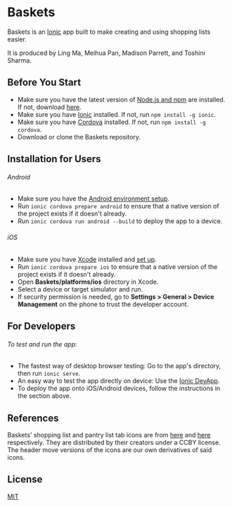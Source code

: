 # Baskets

Baskets is an [Ionic](https://ionicframework.com/) app built to make creating and using shopping lists easier.

It is produced by Ling Ma, Meihua Pan, Madison Parrett, and Toshini Sharma.


## Before You Start
- Make sure you have the latest version of [Node.js and npm](https://ionicframework.com/docs/installation/environment) are installed. If not, download [here](https://nodejs.org/en/download/).
- Make sure you have [Ionic](https://ionicframework.com/docs/installation/cli) installed. If not, run `npm install -g ionic`.
- Make sure you have [Cordova](https://cordova.apache.org/) installed. If not, run `npm install -g cordova`.
- Download or clone the Baskets repository.


## Installation for Users

###### Android

- Make sure you have the [Android environment setup](https://ionicframework.com/docs/installation/android).
- Run `ionic cordova prepare android` to ensure that a native version of the project exists if it doesn't already.
- Run `ionic cordova run android --build` to deploy the app to a device.

###### iOS

- Make sure you have [Xcode](https://developer.apple.com/xcode/) installed and [set up](https://ionicframework.com/docs/installation/ios).
- Run `ionic cordova prepare ios` to ensure that a native version of the project exists if it doesn't already.
- Open **Baskets/platforms/ios** directory in Xcode.
- Select a device or target simulator and run.
- If security permission is needed, go to **Settings > General > Device Management** on the phone to trust the developer account.

## For Developers

###### To test and run the app:

- The fastest way of desktop browser testing: Go to the app's directory, then run `ionic serve`.
- An easy way to test the app directly on device: Use the [Ionic DevApp](https://ionicframework.com/docs/building/running).
- To deploy the app onto iOS/Android devices, follow the instructions in the section above.


## References

Baskets' shopping list and pantry list tab icons are from [here](https://thenounproject.com/wes13/uploads/?i=166411) and [here](https://thenounproject.com/DavidCR/collection/home-automation/?i=489212) respectively. They are distributed by their creators under a CCBY license. The header move versions of the icons are our own derivatives of said icons.


## License
[MIT](https://choosealicense.com/licenses/mit/)

